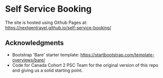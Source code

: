 # Self Service Booking

The site is hosted using Github Pages at: https://nextgentravel.github.io/self-service-booking/

## Acknowledgments

* Bootstrap 'Bare' starter template: https://startbootstrap.com/template-overviews/bare/
* Code for Canada Cohort 2 PSC Team for the original version of this repo and giving us a solid starting point.